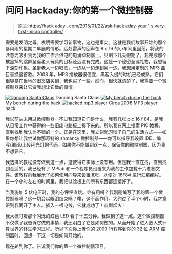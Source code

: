 # 问问 Hackaday:你的第一个微控制器

> 原文:[https://hack aday . com/2015/01/22/ask-hack aday-your ' s very-first-micro controller/](https://hackaday.com/2015/01/22/ask-hackaday-your-very-first-microcontroller/)

需要是发明之母。发明需要学习新事物，这也是事实。这就是我们故事开始的那个暴风雨的星期二早晨的情形。远处雷声的回声在 8 x 16 的小车间里回荡，将我的注意力吸引到为我的工作台供电的电涌抑制器上。只剩下几天假期了，我完成那个被黑掉的跳舞圣诞老人玩具的目标还远没有完成。这是一个秘密圣诞礼物，我想留下深刻印象。圣诞老人一边唱歌，一边从一边走到另一边。我想用定制的 MP3 曲目替换这首歌。2008 年，MP3 播放器很便宜，黑客入侵的时机已经成熟。它们很容易在当地的旧货店买到，我也买了一些。然而，很快就清楚了，我需要一个微控制器来让它做我想让它做的事情。

 [![Dancing Santa Claus](../Images/d8708e23a355ff91232882c8015535ba.png "santa clause")](https://hackaday.com/2015/01/22/ask-hackaday-your-very-first-microcontroller/ss08_01/) Dancing Santa Claus [![My bench during the hack](../Images/76a6e9047fff65fc42800cbdd06010af.png "DEV_1")](https://hackaday.com/2015/01/22/ask-hackaday-your-very-first-microcontroller/dev_1/) My bench during the hack [![hacked mp3 player](../Images/a08cf81ffdaad73e37220964dcd86240.png "CPU")](https://hackaday.com/2015/01/22/ask-hackaday-your-very-first-microcontroller/cpu-3/) Circa 2008 MP3 player hack

我以前从未用过微控制器。不过我知道它们是什么，我有几张 pic 16 f 84，是我从日常工作中获得的一些旧废电路板上拆下来的。所以我在网上搜索 PIC 教程，直到找到我认为不错的一个。正是在这里，我立刻就习惯了自己的生活方式——如果你想让我尝试你那奇特的 shmancy 微控制器——你可以指导我设置 IDE，编写/编译/上传闪光灯的代码。如果你不能做到这一点，保留你的微控制器，因为我不想要它。

我选择的教程没有做到这一点，这使得它实际上没有用。但是我一直在找，直到找到合适的。我已经有了 MPlab 和一个程序员设置来为我的工作加载十六进制文件。该教程向我展示了如何使用向导来设置 IDE，以便对 16F84 进行汇编编程。在一个小时左右的时间里，我把试验板上的所有东西都连接好了。

当我施加 5 伏电压时，我的心怦怦直跳。会有用吗？我刚刚编写了我的第一个微控制器吗？这一切会以眼泪结束吗？唉，这不起作用。大约过了半个小时，我才意识到我离开了主人。插入一根电线，它就成功了！点燃烟火！

我大概盯着那个闪烁的红色 LED 看了十五分钟。我做到了这一点。这个微控制器不仅做了我告诉它做的事情，我还明白了它是如何做的。从而开始了进入嵌入式计算世界的终生学习过程。所以下次你上传你的 2000 行程序到你的 32 位 ARM 控制器时，回想一下这一切是如何开始的。

现在轮到你了。告诉我们你的第一个微控制器项目。